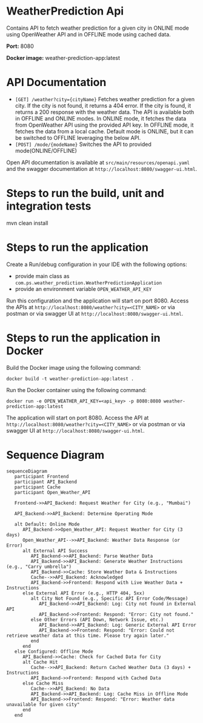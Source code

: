 # WeatherPrediction Api

Contains API to fetch weather prediction for a given city in ONLINE mode using OpenWeather API and in OFFLINE mode using cached data.

**Port:** 8080

**Docker image:** weather-prediction-app:latest

# API Documentation

- `[GET] /weather?city={cityName}` Fetches weather prediction for a given city. If the city is not found, it returns a 404 error. If the city is found, it returns a 200 response with the weather data. 
   The API is available both in OFFLINE and ONLINE modes.
   In ONLINE mode, it fetches the data from OpenWeather API using the provided API key.
   In OFFLINE mode, it fetches the data from a local cache.
   Default mode is ONLINE, but it can be switched to OFFLINE leveraging the below API.
- `[POST] /mode/{modeName}` Switches the API to provided mode(ONLINE/OFFLINE)

Open API documentation is available at `src/main/resources/openapi.yaml` 
and the swagger documentation at `http://localhost:8080/swagger-ui.html`.

# Steps to run the build, unit and integration tests

mvn clean install

# Steps to run the application

Create a Run/debug configuration in your IDE with the following options:

- provide main class as `com.ps.weather_prediction.WeatherPredictionApplication`
- provide an environment variable `OPEN_WEATHER_API_KEY`

Run this configuration and the application will start on port 8080.
Access the APIs at `http://localhost:8080/weather?city=<CITY_NAME>` or via postman or via swagger UI at `http://localhost:8080/swagger-ui.html`.

# Steps to run the application in Docker

Build the Docker image using the following command:

`docker build -t weather-prediction-app:latest .`

Run the Docker container using the following command:

`docker run -e OPEN_WEATHER_API_KEY=<api_key> -p 8080:8080 weather-prediction-app:latest`

The application will start on port 8080.
Access the API at `http://localhost:8080/weather?city=<CITY_NAME>` or via postman or via swagger UI at `http://localhost:8080/swagger-ui.html`.

# Sequence Diagram

```mermaid
sequenceDiagram
   participant Frontend
   participant API_Backend
   participant Cache
   participant Open_Weather_API

   Frontend->>API_Backend: Request Weather for City (e.g., "Mumbai")

   API_Backend->>API_Backend: Determine Operating Mode

   alt Default: Online Mode
      API_Backend->>Open_Weather_API: Request Weather for City (3 days)
      Open_Weather_API-->>API_Backend: Weather Data Response (or Error)
      alt External API Success
         API_Backend->>API_Backend: Parse Weather Data
         API_Backend->>API_Backend: Generate Weather Instructions (e.g., "Carry umbrella")
         API_Backend->>Cache: Store Weather Data & Instructions
         Cache-->>API_Backend: Acknowledged
         API_Backend->>Frontend: Respond with Live Weather Data + Instructions
      else External API Error (e.g., HTTP 404, 5xx)
         alt City Not Found (e.g., Specific API Error Code/Message)
            API_Backend->>API_Backend: Log: City not found in External API
            API_Backend->>Frontend: Respond: "Error: City not found."
         else Other Errors (API Down, Network Issue, etc.)
            API_Backend->>API_Backend: Log: Generic External API Error
            API_Backend->>Frontend: Respond: "Error: Could not retrieve weather data at this time. Please try again later."
         end
      end
   else Configured: Offline Mode
      API_Backend->>Cache: Check for Cached Data for City
      alt Cache Hit
         Cache-->>API_Backend: Return Cached Weather Data (3 days) + Instructions
         API_Backend->>Frontend: Respond with Cached Data
      else Cache Miss
         Cache-->>API_Backend: No Data
         API_Backend->>API_Backend: Log: Cache Miss in Offline Mode
         API_Backend->>Frontend: Respond: "Error: Weather data unavailable for given city"
      end
   end
 
```


